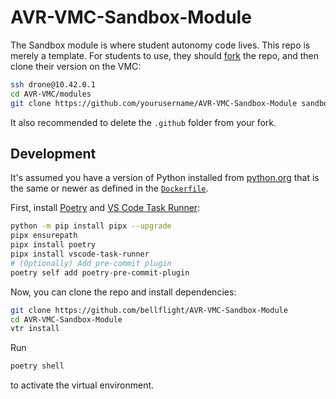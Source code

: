 # AVR-VMC-Sandbox-Module

The Sandbox module is where student autonomy code lives. This repo is merely
a template. For students to use, they should
[fork](https://github.com/bellflight/AVR-VMC-Sandbox-Module/fork) the repo,
and then clone their version on the VMC:

```bash
ssh drone@10.42.0.1
cd AVR-VMC/modules
git clone https://github.com/yourusername/AVR-VMC-Sandbox-Module sandbox
```

It also recommended to delete the `.github` folder from your fork.

## Development

It's assumed you have a version of Python installed from
[python.org](https://python.org) that is the same or newer as
defined in the [`Dockerfile`](Dockerfile).

First, install [Poetry](https://python-poetry.org/) and
[VS Code Task Runner](https://pypi.org/project/vscode-task-runner/):

```bash
python -m pip install pipx --upgrade
pipx ensurepath
pipx install poetry
pipx install vscode-task-runner
# (Optionally) Add pre-commit plugin
poetry self add poetry-pre-commit-plugin
```

Now, you can clone the repo and install dependencies:

```bash
git clone https://github.com/bellflight/AVR-VMC-Sandbox-Module
cd AVR-VMC-Sandbox-Module
vtr install
```

Run

```bash
poetry shell
```

to activate the virtual environment.
